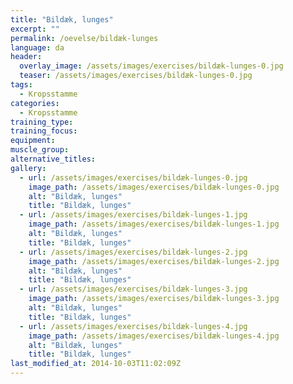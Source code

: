 ```yaml
---
title: "Bildæk, lunges"
excerpt: ""
permalink: /oevelse/bildæk-lunges
language: da
header:
  overlay_image: /assets/images/exercises/bildæk-lunges-0.jpg
  teaser: /assets/images/exercises/bildæk-lunges-0.jpg
tags:
  - Kropsstamme
categories:
  - Kropsstamme
training_type: 
training_focus: 
equipment:
muscle_group:
alternative_titles:
gallery:
  - url: /assets/images/exercises/bildæk-lunges-0.jpg
    image_path: /assets/images/exercises/bildæk-lunges-0.jpg
    alt: "Bildæk, lunges"
    title: "Bildæk, lunges"
  - url: /assets/images/exercises/bildæk-lunges-1.jpg
    image_path: /assets/images/exercises/bildæk-lunges-1.jpg
    alt: "Bildæk, lunges"
    title: "Bildæk, lunges"
  - url: /assets/images/exercises/bildæk-lunges-2.jpg
    image_path: /assets/images/exercises/bildæk-lunges-2.jpg
    alt: "Bildæk, lunges"
    title: "Bildæk, lunges"
  - url: /assets/images/exercises/bildæk-lunges-3.jpg
    image_path: /assets/images/exercises/bildæk-lunges-3.jpg
    alt: "Bildæk, lunges"
    title: "Bildæk, lunges"
  - url: /assets/images/exercises/bildæk-lunges-4.jpg
    image_path: /assets/images/exercises/bildæk-lunges-4.jpg
    alt: "Bildæk, lunges"
    title: "Bildæk, lunges"
last_modified_at: 2014-10-03T11:02:09Z
---
```



